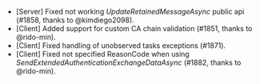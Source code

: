 * [Server] Fixed not working _UpdateRetainedMessageAsync_ public api (#1858, thanks to @kimdiego2098).
* [Client] Added support for custom CA chain validation (#1851, thanks to @rido-min).
* [Client] Fixed handling of unobserved tasks exceptions (#1871).
* [Client] Fixed not specified ReasonCode when using _SendExtendedAuthenticationExchangeDataAsync_ (#1882, thanks to @rido-min).
